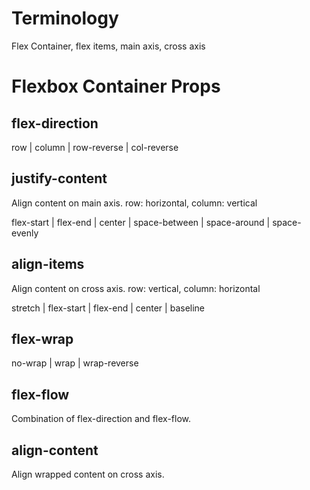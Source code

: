 # Terminology

Flex Container, flex items, main axis, cross axis

# Flexbox Container Props

## flex-direction
row | column | row-reverse | col-reverse

## justify-content

Align content on main axis. row: horizontal, column: vertical

flex-start | flex-end | center | space-between | space-around | space-evenly

## align-items

Align content on cross axis. row: vertical, column: horizontal

stretch | flex-start | flex-end | center | baseline

## flex-wrap

no-wrap | wrap | wrap-reverse

## flex-flow

Combination of flex-direction and flex-flow.

## align-content

Align wrapped content on cross axis.




